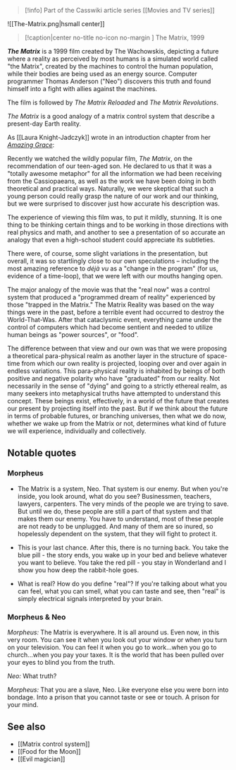 > [!info] Part of the Casswiki article series [[Movies and TV series]]

![[The-Matrix.png|hsmall center]]
> [!caption|center no-title no-icon no-margin ]
>  The Matrix, 1999

_**The Matrix**_ is a 1999 film created by The Wachowskis, depicting a future where a reality as perceived by most humans is a simulated world called "the Matrix", created by the machines to control the human population, while their bodies are being used as an energy source. Computer programmer Thomas Anderson ("Neo") discovers this truth and found himself into a fight with allies against the machines.

The film is followed by _The Matrix Reloaded_ and _The Matrix Revolutions_.

_The Matrix_ is a good analogy of a matrix control system that describe a present-day Earth reality.

As [[Laura Knight-Jadczyk]] wrote in an introduction chapter from her _[Amazing Grace](http://cassiopaea.org/2011/11/07/amazing-grace-acknowledgements-and-introduction/)_:

Recently we watched the wildly popular film, _The Matrix_, on the recommendation of our teen-aged son. He declared to us that it was a "totally awesome metaphor" for all the information we had been receiving from the Cassiopaeans, as well as the work we have been doing in both theoretical and practical ways. Naturally, we were skeptical that such a young person could really grasp the nature of our work and our thinking, but we were surprised to discover just how accurate his description was.

The experience of viewing this film was, to put it mildly, stunning. It is one thing to be thinking certain things and to be working in those directions with real physics and math, and another to see a presentation of so accurate an analogy that even a high-school student could appreciate its subtleties.

There were, of course, some slight variations in the presentation, but overall, it was so startlingly close to our own speculations – including the most amazing reference to _déjà vu_ as a "change in the program" (for us, evidence of a time-loop), that we were left with our mouths hanging open.

The major analogy of the movie was that the "real now" was a control system that produced a "programmed dream of reality" experienced by those "trapped in the Matrix." The Matrix Reality was based on the way things were in the past, before a terrible event had occurred to destroy the World-That-Was. After that cataclysmic event, everything came under the control of computers which had become sentient and needed to utilize human beings as "power sources", or "food".

The difference between that view and our own was that we were proposing a theoretical para-physical realm as another layer in the structure of space-time from which our own reality is projected, looping over and over again in endless variations. This para-physical reality is inhabited by beings of both positive and negative polarity who have "graduated" from our reality. Not necessarily in the sense of "dying" and going to a strictly ethereal realm, as many seekers into metaphysical truths have attempted to understand this concept. These beings exist, effectively, in a world of the future that creates our present by projecting itself into the past. But if we think about the future in terms of probable futures, or branching universes, then what we do now, whether we wake up from the Matrix or not, determines what kind of future we will experience, individually and collectively.

Notable quotes
--------------

### Morpheus

*   The Matrix is a system, Neo. That system is our enemy. But when you're inside, you look around, what do you see? Businessmen, teachers, lawyers, carpenters. The very minds of the people we are trying to save. But until we do, these people are still a part of that system and that makes them our enemy. You have to understand, most of these people are not ready to be unplugged. And many of them are so inured, so hopelessly dependent on the system, that they will fight to protect it.

*   This is your last chance. After this, there is no turning back. You take the blue pill - the story ends, you wake up in your bed and believe whatever you want to believe. You take the red pill - you stay in Wonderland and I show you how deep the rabbit-hole goes.

*   What is real? How do you define "real"? If you're talking about what you can feel, what you can smell, what you can taste and see, then "real" is simply electrical signals interpreted by your brain.

### Morpheus & Neo

_Morpheus:_ The Matrix is everywhere. It is all around us. Even now, in this very room. You can see it when you look out your window or when you turn on your television. You can feel it when you go to work...when you go to church...when you pay your taxes. It is the world that has been pulled over your eyes to blind you from the truth.

_Neo:_ What truth?

_Morpheus:_ That you are a slave, Neo. Like everyone else you were born into bondage. Into a prison that you cannot taste or see or touch. A prison for your mind.

See also
--------

*   [[Matrix control system]]
*   [[Food for the Moon]]
*   [[Evil magician]]